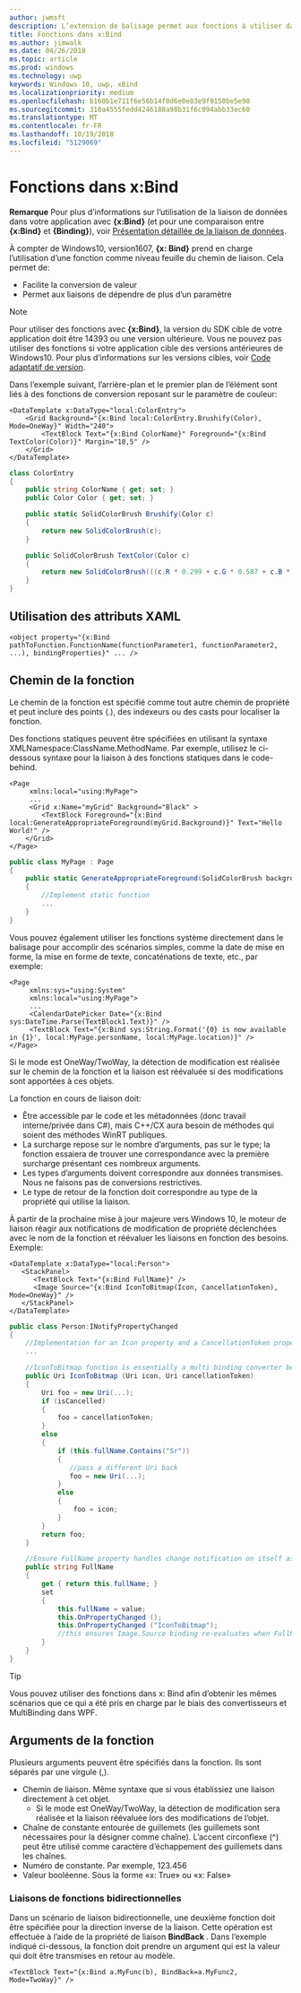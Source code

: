 ```yaml
---
author: jwmsft
description: L’extension de balisage permet aux fonctions à utiliser dans le balisage.
title: Fonctions dans x:Bind
ms.author: jimwalk
ms.date: 04/26/2018
ms.topic: article
ms.prod: windows
ms.technology: uwp
keywords: Windows 10, uwp, xBind
ms.localizationpriority: medium
ms.openlocfilehash: b160b1e711f6e56b14f0d6e0e83e9f9150be5e90
ms.sourcegitcommit: 310a4555fedd4246188a98b31f6c094abb33ec60
ms.translationtype: MT
ms.contentlocale: fr-FR
ms.lasthandoff: 10/19/2018
ms.locfileid: "5129069"
---
```

# <a name="functions-in-xbind"></a>Fonctions dans x:Bind

**Remarque**  Pour plus d’informations sur l’utilisation de la liaison de données dans votre application avec **{x:Bind}** (et pour une comparaison entre **{x:Bind}** et **{Binding}**), voir [Présentation détaillée de la liaison de données](https://msdn.microsoft.com/library/windows/apps/mt210946).

À compter de Windows10, version1607, **{x: Bind}** prend en charge l’utilisation d’une fonction comme niveau feuille du chemin de liaison. Cela permet de:

- Facilite la conversion de valeur
- Permet aux liaisons de dépendre de plus d’un paramètre

> [!NOTE]
> Pour utiliser des fonctions avec **{x:Bind}**, la version du SDK cible de votre application doit être 14393 ou une version ultérieure. Vous ne pouvez pas utiliser des fonctions si votre application cible des versions antérieures de Windows10. Pour plus d’informations sur les versions cibles, voir [Code adaptatif de version](https://msdn.microsoft.com/windows/uwp/debug-test-perf/version-adaptive-code).

Dans l’exemple suivant, l’arrière-plan et le premier plan de l’élément sont liés à des fonctions de conversion reposant sur le paramètre de couleur:

```xaml
<DataTemplate x:DataType="local:ColorEntry">
    <Grid Background="{x:Bind local:ColorEntry.Brushify(Color), Mode=OneWay}" Width="240">
        <TextBlock Text="{x:Bind ColorName}" Foreground="{x:Bind TextColor(Color)}" Margin="10,5" />
    </Grid>
</DataTemplate>
```

```csharp
class ColorEntry
{
    public string ColorName { get; set; }
    public Color Color { get; set; }

    public static SolidColorBrush Brushify(Color c)
    {
        return new SolidColorBrush(c);
    }

    public SolidColorBrush TextColor(Color c)
    {
        return new SolidColorBrush(((c.R * 0.299 + c.G * 0.587 + c.B * 0.114) > 150) ? Colors.Black : Colors.White);
    }
}
```

## <a name="xaml-attribute-usage"></a>Utilisation des attributs XAML

``` syntax
<object property="{x:Bind pathToFunction.FunctionName(functionParameter1, functionParameter2, ...), bindingProperties}" ... />
```

## <a name="path-to-the-function"></a>Chemin de la fonction

Le chemin de la fonction est spécifié comme tout autre chemin de propriété et peut inclure des points (.), des indexeurs ou des casts pour localiser la fonction.

Des fonctions statiques peuvent être spécifiées en utilisant la syntaxe XMLNamespace:ClassName.MethodName. Par exemple, utilisez le ci-dessous syntaxe pour la liaison à des fonctions statiques dans le code-behind.

```xaml
<Page 
     xmlns:local="using:MyPage">
     ...
     <Grid x:Name="myGrid" Background="Black" >
        <TextBlock Foreground="{x:Bind local:GenerateAppropriateForeground(myGrid.Background)}" Text="Hello World!" />
    </Grid>
</Page>
```
```csharp
public class MyPage : Page
{
    public static GenerateAppropriateForeground(SolidColorBrush background)
    {
        //Implement static function
        ...
    }
}
```

Vous pouvez également utiliser les fonctions système directement dans le balisage pour accomplir des scénarios simples, comme la date de mise en forme, la mise en forme de texte, concaténations de texte, etc., par exemple:
```xaml
<Page 
     xmlns:sys="using:System"
     xmlns:local="using:MyPage">
     ...
     <CalendarDatePicker Date="{x:Bind sys:DateTime.Parse(TextBlock1.Text)}" />
     <TextBlock Text="{x:Bind sys:String.Format('{0} is now available in {1}', local:MyPage.personName, local:MyPage.location)}" />
</Page>
```

Si le mode est OneWay/TwoWay, la détection de modification est réalisée sur le chemin de la fonction et la liaison est réévaluée si des modifications sont apportées à ces objets.

La fonction en cours de liaison doit:

- Être accessible par le code et les métadonnées (donc travail interne/privée dans C#), mais C++/CX aura besoin de méthodes qui soient des méthodes WinRT publiques.
- La surcharge repose sur le nombre d’arguments, pas sur le type; la fonction essaiera de trouver une correspondance avec la première surcharge présentant ces nombreux arguments.
- Les types d’arguments doivent correspondre aux données transmises. Nous ne faisons pas de conversions restrictives.
- Le type de retour de la fonction doit correspondre au type de la propriété qui utilise la liaison.

À partir de la prochaine mise à jour majeure vers Windows 10, le moteur de liaison réagir aux notifications de modification de propriété déclenchées avec le nom de la fonction et réévaluer les liaisons en fonction des besoins. Exemple: 

```XAML
<DataTemplate x:DataType="local:Person">
   <StackPanel>
      <TextBlock Text="{x:Bind FullName}" />
      <Image Source="{x:Bind IconToBitmap(Icon, CancellationToken), Mode=OneWay}" />
   </StackPanel>
</DataTemplate>
```
```csharp
public class Person:INotifyPropertyChanged
{
    //Implementation for an Icon property and a CancellationToken property with PropertyChanged notifications
    ...

    //IconToBitmap function is essentially a multi binding converter between several options.
    public Uri IconToBitmap (Uri icon, Uri cancellationToken)
    {
        Uri foo = new Uri(...);        
        if (isCancelled)
        {
            foo = cancellationToken;
        }
        else 
        {
            if (this.fullName.Contains("Sr"))
            {
               //pass a different Uri back
               foo = new Uri(...);
            }
            else
            {
                foo = icon;
            }
        }
        return foo;
    }

    //Ensure FullName property handles change notification on itself as well as IconToBitmap since the function uses it
    public string FullName
    {
        get { return this.fullName; }
        set 
        {
            this.fullName = value;
            this.OnPropertyChanged ();
            this.OnPropertyChanged ("IconToBitmap"); 
            //this ensures Image.Source binding re-evaluates when FullName changes in addition to Icon and CancellationToken
        }
    }
}
```

> [!TIP]
> Vous pouvez utiliser des fonctions dans x: Bind afin d’obtenir les mêmes scénarios que ce qui a été pris en charge par le biais des convertisseurs et MultiBinding dans WPF.

## <a name="function-arguments"></a>Arguments de la fonction

Plusieurs arguments peuvent être spécifiés dans la fonction. Ils sont séparés par une virgule (,).

- Chemin de liaison. Même syntaxe que si vous établissiez une liaison directement à cet objet.
  - Si le mode est OneWay/TwoWay, la détection de modification sera réalisée et la liaison réévaluée lors des modifications de l’objet.
- Chaîne de constante entourée de guillemets (les guillemets sont nécessaires pour la désigner comme chaîne). L’accent circonflexe (^) peut être utilisé comme caractère d’échappement des guillemets dans les chaînes.
- Numéro de constante. Par exemple, 123.456
- Valeur booléenne. Sous la forme «x: True» ou «x: False»

### <a name="two-way-function-bindings"></a>Liaisons de fonctions bidirectionnelles

Dans un scénario de liaison bidirectionnelle, une deuxième fonction doit être spécifiée pour la direction inverse de la liaison. Cette opération est effectuée à l’aide de la propriété de liaison **BindBack** . Dans l’exemple indiqué ci-dessous, la fonction doit prendre un argument qui est la valeur qui doit être transmises en retour au modèle.
```xaml
<TextBlock Text="{x:Bind a.MyFunc(b), BindBack=a.MyFunc2, Mode=TwoWay}" />
```
